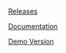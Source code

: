 [Releases](https://github.com/waves-enterprise/WE-releases/releases)

[Documentation](https://docs.wavesenterprise.com/)

[Demo Version](https://docs.wavesenterprise.com/en/1.4.0/how-to-setup/install-node.html#sandbox)
